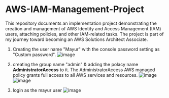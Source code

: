 # AWS-IAM-Management-Project

This repository documents an implementation project demonstrating the creation and management of AWS Identity and Access Management (IAM) users, attaching policies, and other IAM-related tasks. The project is part of my journey toward becoming an AWS Solutions Architect Associate.

1. Creating the user name "Mayur" with the console password setting as "Custom password".
![image](https://github.com/user-attachments/assets/d0ad3479-2a11-4da6-827b-d9083a00f58c)

3. creating the group name "admin" & adding the polacy name **AdministratorAccess** to it. The AdministratorAccess AWS managed policy grants full access to all AWS services and resources.
![image](https://github.com/user-attachments/assets/2adc494c-4af5-438e-a676-478ee973134e)
![image](https://github.com/user-attachments/assets/01d23ad2-5a60-44b5-9e8d-4c15015c08bc)

4. login as the mayur user
![image](https://github.com/user-attachments/assets/f72d6e30-8aa5-4ef7-8896-da2d30901f61)

   



